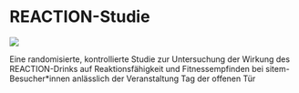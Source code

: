 # REACTION-Studie

![](https://github.com/CTU-Bern/REACTION/tree/main/logos/Reaction_logo.png)

Eine randomisierte, kontrollierte Studie zur Untersuchung der Wirkung des REACTION-Drinks auf Reaktionsfähigkeit und Fitnessempfinden bei sitem-Besucher*innen anlässlich der Veranstaltung Tag der offenen Tür